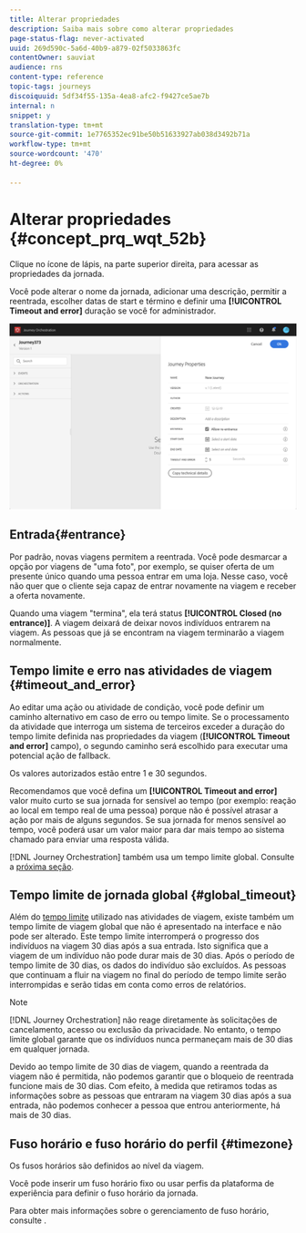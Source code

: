 ```yaml
---
title: Alterar propriedades
description: Saiba mais sobre como alterar propriedades
page-status-flag: never-activated
uuid: 269d590c-5a6d-40b9-a879-02f5033863fc
contentOwner: sauviat
audience: rns
content-type: reference
topic-tags: journeys
discoiquuid: 5df34f55-135a-4ea8-afc2-f9427ce5ae7b
internal: n
snippet: y
translation-type: tm+mt
source-git-commit: 1e7765352ec91be50b51633927ab038d3492b71a
workflow-type: tm+mt
source-wordcount: '470'
ht-degree: 0%

---
```




# Alterar propriedades {#concept_prq_wqt_52b}

Clique no ícone de lápis, na parte superior direita, para acessar as propriedades da jornada.

Você pode alterar o nome da jornada, adicionar uma descrição, permitir a reentrada, escolher datas de start e término e definir uma **[!UICONTROL Timeout and error]** duração se você for administrador.

![](../assets/journey32.png)

## Entrada{#entrance}

Por padrão, novas viagens permitem a reentrada. Você pode desmarcar a opção por viagens de &quot;uma foto&quot;, por exemplo, se quiser oferta de um presente único quando uma pessoa entrar em uma loja. Nesse caso, você não quer que o cliente seja capaz de entrar novamente na viagem e receber a oferta novamente.

Quando uma viagem &quot;termina&quot;, ela terá status **[!UICONTROL Closed (no entrance)]**. A viagem deixará de deixar novos indivíduos entrarem na viagem. As pessoas que já se encontram na viagem terminarão a viagem normalmente.

## Tempo limite e erro nas atividades de viagem {#timeout_and_error}

Ao editar uma ação ou atividade de condição, você pode definir um caminho alternativo em caso de erro ou tempo limite. Se o processamento da atividade que interroga um sistema de terceiros exceder a duração do tempo limite definida nas propriedades da viagem (**[!UICONTROL Timeout and  error]** campo), o segundo caminho será escolhido para executar uma potencial ação de fallback.

Os valores autorizados estão entre 1 e 30 segundos.

Recomendamos que você defina um **[!UICONTROL Timeout and error]** valor muito curto se sua jornada for sensível ao tempo (por exemplo: reação ao local em tempo real de uma pessoa) porque não é possível atrasar a ação por mais de alguns segundos. Se sua jornada for menos sensível ao tempo, você poderá usar um valor maior para dar mais tempo ao sistema chamado para enviar uma resposta válida.

[!DNL Journey Orchestration] também usa um tempo limite global. Consulte a [próxima seção](#global_timeout).

## Tempo limite de jornada global {#global_timeout}

Além do [tempo limite](#timeout_and_error) utilizado nas atividades de viagem, existe também um tempo limite de viagem global que não é apresentado na interface e não pode ser alterado. Este tempo limite interromperá o progresso dos indivíduos na viagem 30 dias após a sua entrada. Isto significa que a viagem de um indivíduo não pode durar mais de 30 dias. Após o período de tempo limite de 30 dias, os dados do indivíduo são excluídos. As pessoas que continuam a fluir na viagem no final do período de tempo limite serão interrompidas e serão tidas em conta como erros de relatórios.

>[!NOTE]
>
>[!DNL Journey Orchestration] não reage diretamente às solicitações de cancelamento, acesso ou exclusão da privacidade. No entanto, o tempo limite global garante que os indivíduos nunca permaneçam mais de 30 dias em qualquer jornada.

Devido ao tempo limite de 30 dias de viagem, quando a reentrada da viagem não é permitida, não podemos garantir que o bloqueio de reentrada funcione mais de 30 dias. Com efeito, à medida que retiramos todas as informações sobre as pessoas que entraram na viagem 30 dias após a sua entrada, não podemos conhecer a pessoa que entrou anteriormente, há mais de 30 dias.

## Fuso horário e fuso horário do perfil {#timezone}

Os fusos horários são definidos ao nível da viagem.

Você pode inserir um fuso horário fixo ou usar perfis da plataforma de experiência para definir o fuso horário da jornada.

Para obter mais informações sobre o gerenciamento de fuso horário, consulte [](../building-journeys/timezone-management.md).
